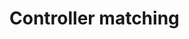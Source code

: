 ﻿---
Author: stanac
CreatedDate: 2017-04-15
Title: Controller matching
RenderTitle: false
IsHtml: false
Id: controller-matching
ParentPageId: controller-and-action-matching
---

# Controller matching